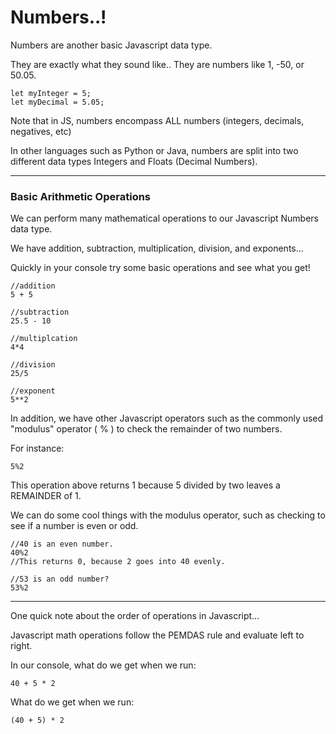 # Numbers..!

Numbers are another basic Javascript data type.

They are exactly what they sound like.. They are numbers like 1, -50, or 50.05.

```
let myInteger = 5;
let myDecimal = 5.05;
```

Note that in JS, numbers encompass ALL numbers (integers, decimals, negatives, etc)

In other languages such as Python or Java, numbers are split into two different data types
Integers and Floats (Decimal Numbers).

---

### Basic Arithmetic Operations

We can perform many mathematical operations to our Javascript Numbers data type.

We have addition, subtraction, multiplication, division, and exponents...

Quickly in your console try some basic operations and see what you get!

```
//addition
5 + 5

//subtraction
25.5 - 10

//multiplcation
4*4

//division
25/5

//exponent
5**2
```

In addition, we have other Javascript operators such as the commonly used
"modulus" operator ( % ) to check the remainder of two numbers.

For instance:
```
5%2
```

This operation above returns 1 because 5 divided by two leaves a REMAINDER of 1.

We can do some cool things with the modulus operator, such as checking to see if a number is
even or odd.
```
//40 is an even number.
40%2
//This returns 0, because 2 goes into 40 evenly.

//53 is an odd number?
53%2
```

---
One quick note about the order of operations in Javascript...

Javascript math operations follow the PEMDAS rule and evaluate left to right.

In our console, what do we get when we run:
```
40 + 5 * 2
```

What do we get when we run:
```
(40 + 5) * 2
```
